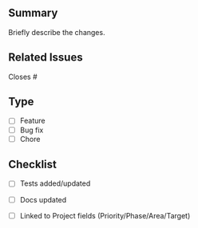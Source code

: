 ## Summary

Briefly describe the changes.

## Related Issues

Closes #

## Type
- [ ] Feature
- [ ] Bug fix
- [ ] Chore

## Checklist
- [ ] Tests added/updated
- [ ] Docs updated
- [ ] Linked to Project fields (Priority/Phase/Area/Target)


